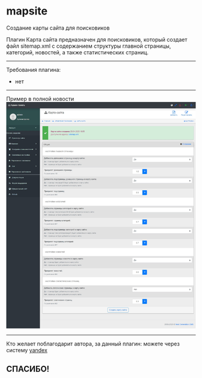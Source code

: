 # mapsite
Создание карты сайта для поисковиков

Плагин Карта сайта предназначен для поисковиков, который создает файл sitemap.xml с содержанием структуры главной страницы, категорий, новостей, а также статистических страниц.

-------------------
Требования плагина:
- нет

-------------------
Пример в полной новости
![](https://github.com/KachalkinGeorg/mapsite/blob/main/mapsite.jpg?raw=true)

-------------------
Кто желает поблагодарит автора, за данный плагин:
можете через систему [yandex](https://yoomoney.ru/to/4100116753512518)

СПАСИБО!
-------------------